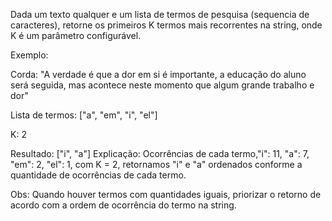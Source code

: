 Dada um texto qualquer e um lista de termos de pesquisa (sequencia de caracteres), retorne os primeiros K termos mais recorrentes na string, onde K é um parâmetro configurável.

Exemplo:

Corda: "A verdade é que a dor em si é importante, a educação do aluno será seguida, mas acontece neste momento que algum grande trabalho e dor"

Lista de termos: ["a", "em", "i", "el"]

K: 2

Resultado: ["i", "a"]
Explicação:
Ocorrências de cada termo,"i": 11, "a": 7, "em": 2, "el": 1, com K = 2, retornamos "i" e "a" ordenados conforme a quantidade de ocorrências de cada termo.

Obs: Quando houver termos com quantidades iguais, priorizar o retorno de acordo com a ordem de ocorrência do termo na string.